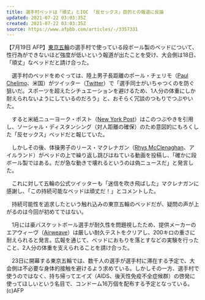 ```yaml
---
title: 選手村ベッドは「頑丈」とIOC 「反セックス」目的との報道に反論
updated: 2021-07-22 03:03:35Z
created: 2021-07-22 03:03:35Z
source: https://www.afpbb.com/articles/-/3357331
---
```


【7月19日 AFP】[東京五輪](https://www.afpbb.com/search?fulltext=%E6%9D%B1%E4%BA%AC%E4%BA%94%E8%BC%AA&category%5B%5D=AFPBB>%E8%A8%98%E4%BA%8B&category%5B%5D=%E3%83%AF%E3%83%BC%E3%83%AB%E3%83%89%E3%82%AB%E3%83%83%E3%83%97&category%5B%5D=%E4%BA%94%E8%BC%AA)の選手村で使っている段ボール製のベッドについて、性行為ができないほど強度が低いという報道が出たことを受け、大会側は18日、「頑丈」なベッドだと請け合った。

　選手村のベッドをめぐっては、陸上男子長距離のポール・チェリモ（[Paul Chelimo](https://www.afpbb.com/search?fulltext=Paul%20Chelimo&category%5B%5D=AFPBB>%E8%A8%98%E4%BA%8B&category%5B%5D=%E3%83%AF%E3%83%BC%E3%83%AB%E3%83%89%E3%82%AB%E3%83%83%E3%83%97&category%5B%5D=%E4%BA%94%E8%BC%AA)、米国）がツイッター（[Twitter](https://www.afpbb.com/search?fulltext=Twitter&category%5B%5D=AFPBB>%E8%A8%98%E4%BA%8B&category%5B%5D=%E3%83%AF%E3%83%BC%E3%83%AB%E3%83%89%E3%82%AB%E3%83%83%E3%83%97&category%5B%5D=%E4%BA%94%E8%BC%AA)）で「選手同士がいちゃつくのを防ぐ狙いだ。スポーツを超えたシチュエーションを避けるため、1人分の体重にしか耐えられないようにしているのだろう」と、おそらく冗談のつもりでつぶやいた。

　すると米紙ニューヨーク・ポスト（[New York Post](https://www.afpbb.com/search?fulltext=New%20York%20Post&category%5B%5D=AFPBB>%E8%A8%98%E4%BA%8B&category%5B%5D=%E3%83%AF%E3%83%BC%E3%83%AB%E3%83%89%E3%82%AB%E3%83%83%E3%83%97&category%5B%5D=%E4%BA%94%E8%BC%AA)）はこのつぶやきを引用し、ソーシャル・ディスタンシング（対人距離の確保）のため意図的にもろくした「反セックス」ベッドだと報じていた。

　しかしその後、体操男子のリース・マクレナガン（[Rhys McClenaghan](https://www.afpbb.com/search?fulltext=Rhys%20McClenaghan&category%5B%5D=AFPBB>%E8%A8%98%E4%BA%8B&category%5B%5D=%E3%83%AF%E3%83%BC%E3%83%AB%E3%83%89%E3%82%AB%E3%83%83%E3%83%97&category%5B%5D=%E4%BA%94%E8%BC%AA)、アイルランド）がベッドの上で繰り返し跳びはねている動画を投稿し、「確かに段ボール製ではある。だが急な動きで壊れるというのは偽ニュースだ」と発言した。

　これに対して五輪の公式ツイッターも「迷信を吹き飛ばした」マクレナガンに感謝し、「この持続可能なベッドは頑丈だ！」とコメントした。

　持続可能性を追求したという触れ込みの東京五輪のベッドだが、疑問の声が上がるのは今回が初めてではない。

　1月には豪バスケットボール選手が耐久性を問題視したため、提供メーカーのエアウィーヴ（[Airweave](https://www.afpbb.com/search?fulltext=Airweave&category%5B%5D=AFPBB>%E8%A8%98%E4%BA%8B&category%5B%5D=%E3%83%AF%E3%83%BC%E3%83%AB%E3%83%89%E3%82%AB%E3%83%83%E3%83%97&category%5B%5D=%E4%BA%94%E8%BC%AA)）は厳しい耐久テストをクリアし、200キロの重さに耐えられると発言。広報を通じて、ベッドにおもりを落とすなどの実験を行ったこと、2人分の体重を支えられることを請け合った。

　23日に開幕する東京五輪では、数千人の選手が選手村に滞在する予定で、大会側は不必要な身体的接触を避けるよう求めている。しかしその一方、選手村で使うのではなく、持ち帰ってエイズ（AIDS、後天性免疫不全症候群）の啓発に使ってほしいという名目で、コンドーム16万個を配布する予定となっている。(c)AFP